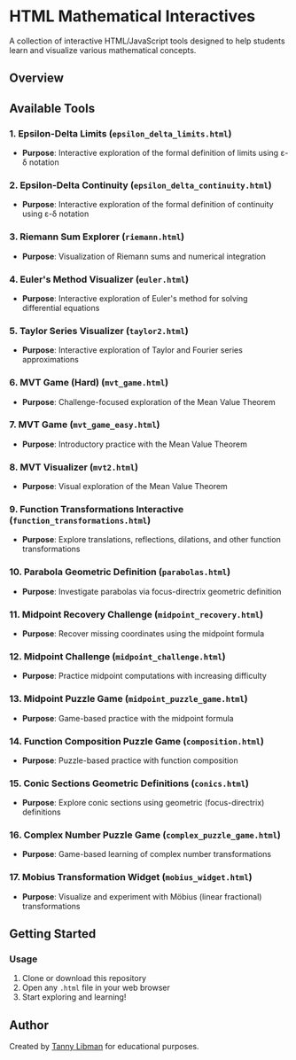 # HTML Mathematical Interactives

A collection of interactive HTML/JavaScript tools designed to help students learn and visualize various mathematical concepts.

## Overview

## Available Tools

### 1. **Epsilon-Delta Limits** (`epsilon_delta_limits.html`)
- **Purpose**: Interactive exploration of the formal definition of limits using ε-δ notation

### 2. **Epsilon-Delta Continuity** (`epsilon_delta_continuity.html`)
- **Purpose**: Interactive exploration of the formal definition of continuity using ε-δ notation

### 3. **Riemann Sum Explorer** (`riemann.html`)
- **Purpose**: Visualization of Riemann sums and numerical integration

### 4. **Euler's Method Visualizer** (`euler.html`)
- **Purpose**: Interactive exploration of Euler's method for solving differential equations

### 5. **Taylor Series Visualizer** (`taylor2.html`)
- **Purpose**: Interactive exploration of Taylor and Fourier series approximations

### 6. **MVT Game (Hard)** (`mvt_game.html`)
- **Purpose**: Challenge-focused exploration of the Mean Value Theorem

### 7. **MVT Game** (`mvt_game_easy.html`)
- **Purpose**: Introductory practice with the Mean Value Theorem

### 8. **MVT Visualizer** (`mvt2.html`)
- **Purpose**: Visual exploration of the Mean Value Theorem

### 9. **Function Transformations Interactive** (`function_transformations.html`)
- **Purpose**: Explore translations, reflections, dilations, and other function transformations

### 10. **Parabola Geometric Definition** (`parabolas.html`)
- **Purpose**: Investigate parabolas via focus-directrix geometric definition

### 11. **Midpoint Recovery Challenge** (`midpoint_recovery.html`)
- **Purpose**: Recover missing coordinates using the midpoint formula

### 12. **Midpoint Challenge** (`midpoint_challenge.html`)
- **Purpose**: Practice midpoint computations with increasing difficulty

### 13. **Midpoint Puzzle Game** (`midpoint_puzzle_game.html`)
- **Purpose**: Game-based practice with the midpoint formula

### 14. **Function Composition Puzzle Game** (`composition.html`)
- **Purpose**: Puzzle-based practice with function composition

### 15. **Conic Sections Geometric Definitions** (`conics.html`)
- **Purpose**: Explore conic sections using geometric (focus-directrix) definitions

### 16. **Complex Number Puzzle Game** (`complex_puzzle_game.html`)
- **Purpose**: Game-based learning of complex number transformations

### 17. **Mobius Transformation Widget** (`mobius_widget.html`)
- **Purpose**: Visualize and experiment with Möbius (linear fractional) transformations

## Getting Started

### Usage
1. Clone or download this repository
2. Open any `.html` file in your web browser
3. Start exploring and learning!

## Author

Created by [Tanny Libman](https://github.com/tlibman) for educational purposes.